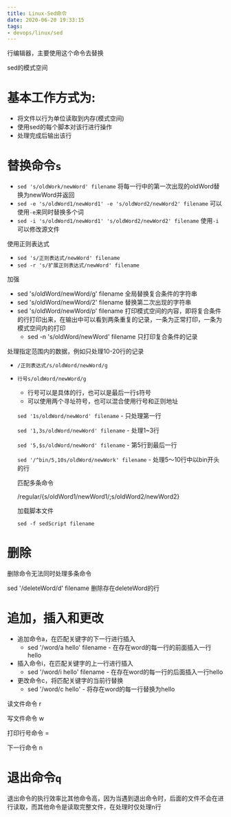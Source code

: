 ```yaml
---
title: Linux-Sed命令
date: 2020-06-20 19:33:15
tags: 
- devops/linux/sed
---
```


行编辑器，主要使用这个命令去替换

sed的模式空间

# 基本工作方式为:

-   将文件以行为单位读取到内存(模式空间)
-   使用sed的每个脚本对该行进行操作
-   处理完成后输出该行

# 替换命令`s`

-   `sed 's/oldWork/newWord' filename` 将每一行中的第一次出现的oldWord替换为newWord并返回
-   `sed -e 's/oldWord1/newWord1' -e 's/oldWord2/newWord2' filename` 可以使用`-e`来同时替换多个词
-   `sed -i 's/oldWord1/newWord1' 's/oldWord2/newWord2' filename` 使用`-i`可以修改源文件

使用正则表达式

-   `sed 's/正则表达式/newWord' filename`
-   `sed -r 's/扩展正则表达式/newWord' filename`

加强

-   sed 's/oldWord/newWord/g' filename 全局替换复合条件的字符串
-   sed 's/oldWord/newWord/2' filename 替换第二次出现的字符串
-   sed 's/oldWord/newWord/p' filename 打印模式空间的内容，即将复合条件的行打印出来，在输出中可以看到两条重复的记录，一条为正常打印，一条为模式空间内的打印
    -   sed -n 's/oldWord/newWord' filename 只打印复合条件的记录

处理指定范围内的数据，例如只处理10-20行的记录

-   `/正则表达式/s/oldWord/newWord/g`
    
-   `行号s/oldWord/newWord/g`
    
    -   行号可以是具体的行，也可以是最后一行`$`符号
    -   可以使用两个寻址符号，也可以混合使用行号和正则地址
    
    `sed '1s/oldWord/newWord' filename` - 只处理第一行
    
    `sed '1,3s/oldWord/newWord' filename` - 处理1~3行
    
    `sed '5,$s/oldWord/newWord' filename` - 第5行到最后一行
    
    `sed '/^bin/5,10s/oldWord/newWork' filename` - 处理5～10行中以bin开头的行
    
    匹配多条命令
    
    /regular/{s/oldWord1/newWord1/;s/oldWord2/newWord2}
    
    加载脚本文件
    
    `sed -f sedScript filename`
    

# 删除

删除命令无法同时处理多条命令

sed '/deleteWord/d' filename 删除存在deleteWord的行

# 追加，插入和更改

-   追加命令a，在匹配关键字的下一行进行插入
    -   sed '/word/a hello' filename - 在存在word的每一行的前面插入一行hello
-   插入命令i，在匹配关键字的上一行进行插入
    -   sed '/word/i hello' filename - 在存在word的每一行的后面插入一行hello
-   更改命令c，将匹配关键字的当前行替换
    -   sed '/word/c hello' - 将存在word的每一行替换为hello

读文件命令 r

写文件命令 w

打印行号命令 =

下一行命令 n

# 退出命令`q`

退出命令的执行效率比其他命令高，因为当遇到退出命令时，后面的文件不会在进行读取，而其他命令是读取完整文件，在处理时仅处理n行